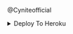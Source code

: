 @Cyniteofficial


<details><summary>Deploy To Heroku</summary>
<br>
<p>
<a href="https://heroku.com/deploy?template=https://github.com/hintpirox/bisalbot">
  <img src="https://www.herokucdn.com/deploy/button.svg" alt="Deploy">
</a>
</p></details>


